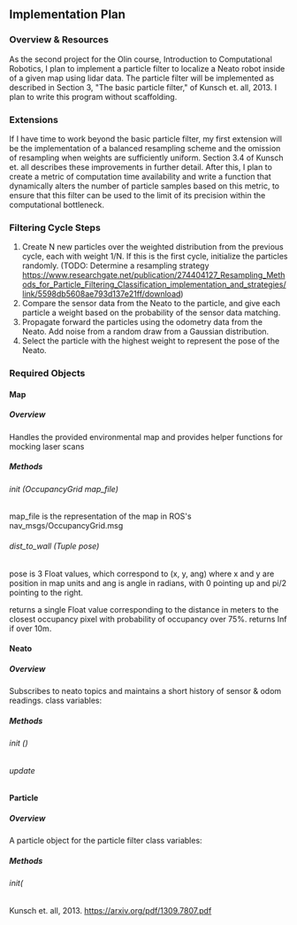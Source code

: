## Implementation Plan

### Overview & Resources

As the second project for the Olin course, Introduction to Computational Robotics, I plan to implement a particle filter to localize a Neato robot inside of a given map using lidar data. The particle filter will be implemented as described in Section 3, "The basic particle filter," of Kunsch et. all, 2013. I plan to write this program without scaffolding. 

### Extensions

If I have time to work beyond the basic particle filter, my first extension will be the implementation of a balanced resampling scheme and the omission of resampling when weights are sufficiently uniform. Section 3.4 of Kunsch et. all describes these improvements in further detail. After this, I plan to create a metric of computation time availability and write a function that dynamically alters the number of particle samples based on this metric, to ensure that this filter can be used to the limit of its precision within the computational bottleneck.


### Filtering Cycle Steps

1. Create N new particles over the weighted distribution from the previous cycle, each with weight 1/N. If this is the first cycle, initialize the particles randomly. 
    (TODO: Determine a resampling strategy https://www.researchgate.net/publication/274404127_Resampling_Methods_for_Particle_Filtering_Classification_implementation_and_strategies/link/5598db5608ae793d137e21ff/download)
2. Compare the sensor data from the Neato to the particle, and give each particle a weight based on the probability of the sensor data matching. 
3. Propagate forward the particles using the odometry data from the Neato. Add noise from a random draw from a Gaussian distribution.
4. Select the particle with the highest weight to represent the pose of the Neato.


### Required Objects

#### Map
##### Overview
Handles the provided environmental map and provides helper functions for mocking laser scans
##### Methods
###### init (OccupancyGrid map_file)
map_file is the representation of the map in ROS's nav_msgs/OccupancyGrid.msg

###### dist_to_wall (Tuple pose)
pose is 3 Float values, which correspond to (x, y, ang) where x and y are position in map units and ang is angle in radians, with 0 pointing up and pi/2 pointing to the right.

returns a single Float value corresponding to the distance in meters to the closest occupancy pixel with probability of occupancy over 75%. 
returns Inf if over 10m. 

#### Neato
##### Overview
Subscribes to neato topics and maintains a short history of sensor & odom readings. 
class variables: 
##### Methods
###### init ()

###### update

#### Particle
##### Overview
A particle object for the particle filter 
class variables: 
##### Methods
###### init(


Kunsch et. all, 2013. https://arxiv.org/pdf/1309.7807.pdf
